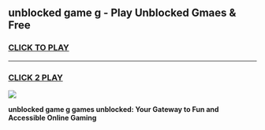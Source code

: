 
## unblocked game g - Play Unblocked Gmaes & Free
<h3>
<a href="https://news.freeplayer.one?title=unblocked_game_g&ref=16F">CLICK TO PLAY</a></h3>
<hr>

<h3>
<a href="https://news.freeplayer.one?title=unblocked_game_g&ref=16F">CLICK 2 PLAY</a>
  
</h3>

<a href="https://news.freeplayer.one?title=unblocked_game_g&ref=16F/"><img src="https://clearcache.store/games.png"></a>


**unblocked game g games unblocked: Your Gateway to Fun and Accessible Online Gaming**
